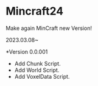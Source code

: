 # Mincraft24
Make again MinCraft new Version!

2023.03.08~

*Version 0.0.001
- Add Chunk Script.
- Add World Script.
- Add VoxelData Script.
